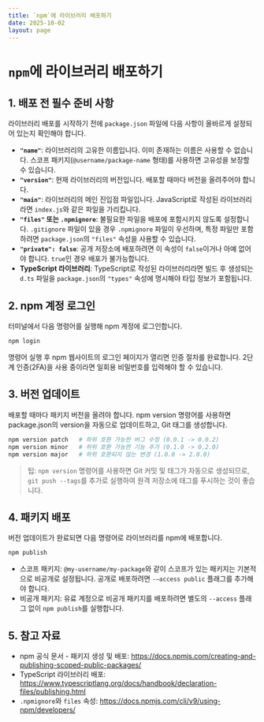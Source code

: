```yaml
---
title: `npm`에 라이브러리 배포하기
date: 2025-10-02
layout: page
---
```

# `npm`에 라이브러리 배포하기

## 1. 배포 전 필수 준비 사항

라이브러리 배포를 시작하기 전에 `package.json` 파일에 다음 사항이 올바르게 설정되어 있는지 확인해야 합니다.

*   **`"name"`**: 라이브러리의 고유한 이름입니다. 이미 존재하는 이름은 사용할 수 없습니다. 스코프 패키지(`@username/package-name` 형태)를 사용하면 고유성을 보장할 수 있습니다.
*   **`"version"`**: 현재 라이브러리의 버전입니다. 배포할 때마다 버전을 올려주어야 합니다.
*   **`"main"`**: 라이브러리의 메인 진입점 파일입니다. JavaScript로 작성된 라이브러리라면 `index.js`와 같은 파일을 가리킵니다.
*   **`"files"` 또는 `.npmignore`**: 불필요한 파일을 배포에 포함시키지 않도록 설정합니다. `.gitignore` 파일이 있을 경우 `.npmignore` 파일이 우선하며, 특정 파일만 포함하려면 `package.json`의 `"files"` 속성을 사용할 수 있습니다.
*   **`"private": false`**: 공개 저장소에 배포하려면 이 속성이 `false`이거나 아예 없어야 합니다. `true`인 경우 배포가 불가능합니다.
*   **TypeScript 라이브러리**: TypeScript로 작성된 라이브러리라면 빌드 후 생성되는 `d.ts` 파일을 `package.json`의 `"types"` 속성에 명시해야 타입 정보가 포함됩니다.

## 2. npm 계정 로그인

터미널에서 다음 명령어를 실행해 npm 계정에 로그인합니다.

```bash
npm login
```

명령어 실행 후 npm 웹사이트의 로그인 페이지가 열리면 인증 절차를 완료합니다.
2단계 인증(2FA)을 사용 중이라면 일회용 비밀번호를 입력해야 할 수 있습니다.

## 3. 버전 업데이트
배포할 때마다 패키지 버전을 올려야 합니다. npm version 명령어를 사용하면 package.json의 version을 자동으로 업데이트하고, Git 태그를 생성합니다.

```bash
npm version patch   # 하위 호환 가능한 버그 수정 (0.0.1 -> 0.0.2)
npm version minor   # 하위 호환 가능한 기능 추가 (0.1.0 -> 0.2.0)
npm version major   # 하위 호환되지 않는 변경 (1.0.0 -> 2.0.0)
```

> 팁: `npm version` 명령어를 사용하면 Git 커밋 및 태그가 자동으로 생성되므로, `git push --tags`를 추가로 실행하여 원격 저장소에 태그를 푸시하는 것이 좋습니다.

## 4. 패키지 배포
버전 업데이트가 완료되면 다음 명령어로 라이브러리를 npm에 배포합니다.

```bash
npm publish
```

- 스코프 패키지: `@my-username/my-package`와 같이 스코프가 있는 패키지는 기본적으로 비공개로 설정됩니다. 공개로 배포하려면 `-–access public` 플래그를 추가해야 합니다.
- 비공개 패키지: 유료 계정으로 비공개 패키지를 배포하려면 별도의 `--access` 플래그 없이 `npm publish`를 실행합니다.

## 5. 참고 자료
- npm 공식 문서 - 패키지 생성 및 배포: https://docs.npmjs.com/creating-and-publishing-scoped-public-packages/
- TypeScript 라이브러리 배포: https://www.typescriptlang.org/docs/handbook/declaration-files/publishing.html
- `.npmignore`와 `files` 속성: https://docs.npmjs.com/cli/v9/using-npm/developers/
